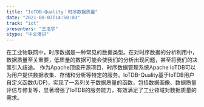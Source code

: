 ```yaml
---
title: "IoTDB-Quality：时序数据质量"
date: "2021-08-07T14:50:00" 
track: "iot"
presenters: "王浩宇"
stype: "中文演讲"
---
```

在工业物联网中，时序数据是一种常见的数据类型。在对时序数据的分析利用中，数据质量至关重要，低质量的数据可能会使我们的分析出现问题，甚至将我们的决策引入歧途。
 作为Apache顶级开源项目，时序数据管理系统Apache IoTDB可以为用户提供数据收集、存储和分析等特定的服务。IoTDB-Quality基于IoTDB用户自定义函数(UDF)，实现了一系列关于数据质量的函数，包括数据画像、数据质量评估与修复等，显著增强了IoTDB的服务能力，有效满足了工业领域对数据质量的需求。